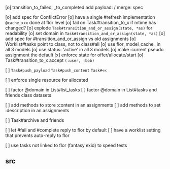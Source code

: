 
[o] transition_to_failed, _to_completed add payload: / merge: spec

[o] add spec for ConflictError
[o] have a single #refresh implementation `@cache_xxx`
    done at flor level
[o] fail on Task#transition_to_x if mtime has changed?
[o] explode `Task#transition_and_or_assign(state, *as)` for readability
[o] set domain in `Task#transition_and_or_assign(state, *as)`
[o] add spec for #transition_and_or_assign vs old assignments
[o] Worklist#tasks point to class, not to class#all
[o] use flor_model_cache_ in all 3 models
[o] use status: 'active' in all 3 models
[o] make :current pseudo assignment the default
[x] enforce state for offer/allocate/start
[o] Task#transition_to_x accept `(:user, :bob)`

[ ] `Task#push_payload`
    `Task#push_content`
    `Task#<<`

[ ] enforce single resource for allocated

[ ] factor @domain in List#list_tasks
[ ] factor @domain in List#tasks and friends class datasets

[ ] add methods to store :content in an assignments
[ ] add methods to set :description in an assignments

[ ] Task#archive and friends

[ ] let #fail and #complete reply to flor by default
[ ] have a worklist setting that prevents auto-reply to flor

[ ] use tasks not linked to flor (fantasy exid) to speed tests


## src

